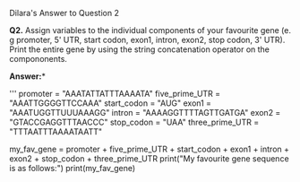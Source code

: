 Dilara's Answer to Question 2

**Q2.** Assign variables to the individual components of your favourite gene (e. g promoter, 5' UTR, start codon, exon1, intron, exon2, stop codon, 3' UTR). Print the entire gene by using the string concatenation operator on the compononents. 

**Answer:***

'''
promoter = "AAATATTATTTAAAATA"
five_prime_UTR = "AAATTGGGGTTCCAAA"
start_codon = "AUG"
exon1 = "AAATUGGTTUUUAAAGG"
intron = "AAAAGGTTTTAGTTGATGA"
exon2 = "GTACCGAGGTTTAACCC"
stop_codon = "UAA"
three_prime_UTR = "TTTAATTTAAAATAATT"

my_fav_gene = promoter + five_prime_UTR + start_codon + exon1 + intron + exon2 + stop_codon + three_prime_UTR
print("My favourite gene sequence is as follows:")
print(my_fav_gene)



